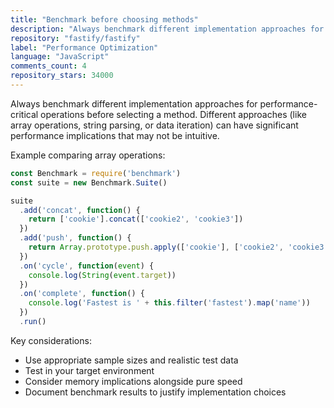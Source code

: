 ```yaml
---
title: "Benchmark before choosing methods"
description: "Always benchmark different implementation approaches for performance-critical operations before selecting a method. Different approaches (like array operations, string parsing, or data iteration) can have significant performance implications that may not be intuitive."
repository: "fastify/fastify"
label: "Performance Optimization"
language: "JavaScript"
comments_count: 4
repository_stars: 34000
---
```


Always benchmark different implementation approaches for performance-critical operations before selecting a method. Different approaches (like array operations, string parsing, or data iteration) can have significant performance implications that may not be intuitive.

Example comparing array operations:
```javascript
const Benchmark = require('benchmark')
const suite = new Benchmark.Suite()

suite
  .add('concat', function() {
    return ['cookie'].concat(['cookie2', 'cookie3'])
  })
  .add('push', function() {
    return Array.prototype.push.apply(['cookie'], ['cookie2', 'cookie3'])
  })
  .on('cycle', function(event) {
    console.log(String(event.target))
  })
  .on('complete', function() {
    console.log('Fastest is ' + this.filter('fastest').map('name'))
  })
  .run()
```

Key considerations:
- Use appropriate sample sizes and realistic test data
- Test in your target environment
- Consider memory implications alongside pure speed
- Document benchmark results to justify implementation choices